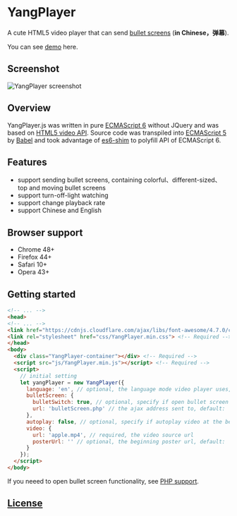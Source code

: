 # YangPlayer

A cute HTML5 video player that can send [bullet screens](https://zh-cn.facebook.com/notes/the-sound-of-china/why-danmu-is-so-popular-in-china/1095179960504770/) (**in Chinese，弹幕**).

You can see [demo](https://yangkean.github.io/YangPlayer/demo/) here.

## Screenshot

![YangPlayer screenshot](http://static.zybuluo.com/SamYang/ebehh2pxrwv0nlf5axzisek0/%E5%B1%8F%E5%B9%95%E5%BF%AB%E7%85%A7%202017-03-18%2001.35.58.png)

## Overview

YangPlayer.js was written in pure [ECMAScript 6](http://www.ecma-international.org/ecma-262/6.0/) without JQuery and was based on
[HTML5 video API](https://html.spec.whatwg.org/multipage/embedded-content.html#the-video-element). Source code was transpiled into
[ECMAScript 5](http://www.ecma-international.org/ecma-262/5.1/) by [Babel](https://babeljs.io/) and took advantage of [es6-shim](https://github.com/paulmillr/es6-shim) to polyfill API of ECMAScript 6.

## Features

* support sending bullet screens, containing colorful、different-sized、top and moving bullet screens
* support turn-off-light watching
* support change playback rate
* support Chinese and English

## Browser support

* Chrome 48+
* Firefox 44+
* Safari 10+
* Opera 43+

## Getting started

```html
<!-- ... -->
<head>
<!-- ... -->
<link href="https://cdnjs.cloudflare.com/ajax/libs/font-awesome/4.7.0/css/font-awesome.min.css" rel="stylesheet"> <!-- Required -->
<link rel="stylesheet" href="css/YangPlayer.min.css"> <!-- Required -->
</head>
<body>
  <div class="YangPlayer-container"></div> <!-- Required -->
  <script src="js/YangPlayer.min.js"></script> <!-- Required -->
  <script>
    // initial setting
    let yangPlayer = new YangPlayer({
      language: 'en', // optional, the language mode video player uses, `zh` or `en`, default: `zh`
      bulletScreen: {
        bulletSwitch: true, // optional, specify if open bullet screen functionality, `true` or `false`, default: `false`
        url: 'bulletScreen.php' // the ajax address sent to, default: ''. If `switch` is `true`, this option is required
      },
      autoplay: false, // optional, specify if autoplay video at the beginning, `true` or `false`, default: `false`
      video: {
        url: 'apple.mp4', // required, the video source url
        posterUrl: '' // optional, the beginning poster url, default: ''
      }
    });
  </script>
</body>
```

If you neeed to open bullet screen functionality, see [PHP support](https://github.com/yangkean/YangPlayer/blob/master/phpSupport.md).

## [License](https://github.com/yangkean/YangPlayer/blob/master/LICENSE)

